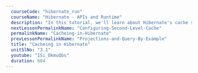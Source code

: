 ```yaml
---
  courseCode: "hibernate_run"
  courseName: "Hibernate - APIs and Runtime"
  description: "In this tutorial, we'll learn about Hibernate's cache support: both first level (Session) and second level cache."
  nextLessonPermalinkName: "Configuring-Second-Level-Cache"
  permalinkName: "Cacheing-in-Hibernate"
  prevLessonPermalinkName: "Projections-and-Query-By-Example"
  title: "Cacheing in Hibernate"
  unitSlNo: "3.1"
  youtube: "ISi_OkmuQbs"
  duration: 684
---
```


